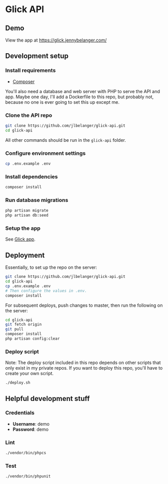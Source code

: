 # Glick API

## Demo

View the app at https://glick.jennybelanger.com/

## Development setup

### Install requirements

- [Composer](https://getcomposer.org/)

You'll also need a database and web server with PHP to serve the API and app. Maybe one day, I'll add a Dockerfile to this repo, but probably not, because no one is ever going to set this up except me.

### Clone the API repo

``` bash
git clone https://github.com/jlbelanger/glick-api.git
cd glick-api
```

All other commands should be run in the `glick-api` folder.

### Configure environment settings

``` bash
cp .env.example .env
```

### Install dependencies

``` bash
composer install
```

### Run database migrations

``` bash
php artisan migrate
php artisan db:seed
```

### Setup the app

See [Glick app](https://github.com/jlbelanger/glick-app).

## Deployment

Essentially, to set up the repo on the server:

``` bash
git clone https://github.com/jlbelanger/glick-api.git
cd glick-api
cp .env.example .env
# Then configure the values in .env.
composer install
```

For subsequent deploys, push changes to master, then run the following on the server:

``` bash
cd glick-api
git fetch origin
git pull
composer install
php artisan config:clear
```

### Deploy script

Note: The deploy script included in this repo depends on other scripts that only exist in my private repos. If you want to deploy this repo, you'll have to create your own script.

``` bash
./deploy.sh
```

## Helpful development stuff

### Credentials

- **Username**: demo
- **Password**: demo

### Lint

``` bash
./vendor/bin/phpcs
```

### Test

``` bash
./vendor/bin/phpunit
```
